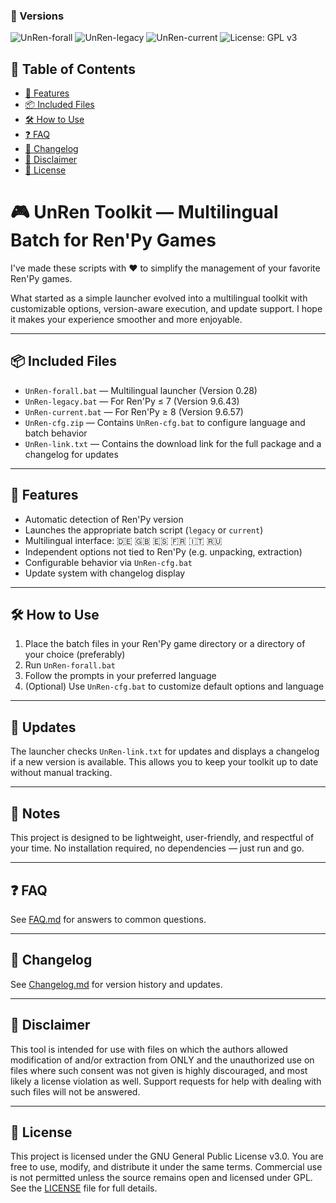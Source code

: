 ### 🔖 Versions

![UnRen-forall](https://img.shields.io/badge/UnRen--forall-0.28-blue)
![UnRen-legacy](https://img.shields.io/badge/UnRen--legacy-9.6.43-green)
![UnRen-current](https://img.shields.io/badge/UnRen--current-9.6.57-purple)
![License: GPL v3](https://img.shields.io/badge/License-GPLv3-blue.svg)

## 📑 Table of Contents

- [🔧 Features](#-features)
- [📦 Included Files](#-included-files)
- [🛠️ How to Use](#-how-to-use)
- [❓ FAQ](#-faq)
- [📜 Changelog](#-changelog)
- [📄 Disclaimer](#-disclaimer)
- [📄 License](#-license)

# 🎮 UnRen Toolkit — Multilingual Batch for Ren'Py Games

I've made these scripts with ❤️ to simplify the management of your favorite Ren'Py games.

What started as a simple launcher evolved into a multilingual toolkit with customizable options, version-aware execution, and update support. I hope it makes your experience smoother and more enjoyable.

---

## 📦 Included Files

- `UnRen-forall.bat` — Multilingual launcher (Version 0.28)
- `UnRen-legacy.bat` — For Ren'Py ≤ 7 (Version 9.6.43)
- `UnRen-current.bat` — For Ren'Py ≥ 8 (Version 9.6.57)
- `UnRen-cfg.zip` — Contains `UnRen-cfg.bat` to configure language and batch behavior
- `UnRen-link.txt` — Contains the download link for the full package and a changelog for updates

---

## 🚀 Features

- Automatic detection of Ren'Py version
- Launches the appropriate batch script (`legacy` or `current`)
- Multilingual interface: 🇩🇪 🇬🇧 🇪🇸 🇫🇷 🇮🇹 🇷🇺
- Independent options not tied to Ren'Py (e.g. unpacking, extraction)
- Configurable behavior via `UnRen-cfg.bat`
- Update system with changelog display

---

<a name="how-to-use"></a>
## 🛠️ How to Use

1. Place the batch files in your Ren'Py game directory or a directory of your choice (preferably)
2. Run `UnRen-forall.bat`
3. Follow the prompts in your preferred language
4. (Optional) Use `UnRen-cfg.bat` to customize default options and language

---

## 📡 Updates

The launcher checks `UnRen-link.txt` for updates and displays a changelog if a new version is available. This allows you to keep your toolkit up to date without manual tracking.

---

## 🧠 Notes

This project is designed to be lightweight, user-friendly, and respectful of your time. No installation required, no dependencies — just run and go.

---

## ❓ FAQ

See [FAQ.md](FAQ.md) for answers to common questions.

---

## 📜 Changelog

See [Changelog.md](Changelog.md) for version history and updates.

---

## 📄 Disclaimer

This tool is intended for use with files on which the authors allowed modification of and/or extraction from ONLY and the unauthorized use on files where such consent was not given is highly discouraged, and most likely a license violation as well. Support requests for help with dealing with such files will not be answered.

---

## 📄 License

This project is licensed under the GNU General Public License v3.0.
You are free to use, modify, and distribute it under the same terms.
Commercial use is not permitted unless the source remains open and licensed under GPL.
See the [LICENSE](LICENSE) file for full details.



